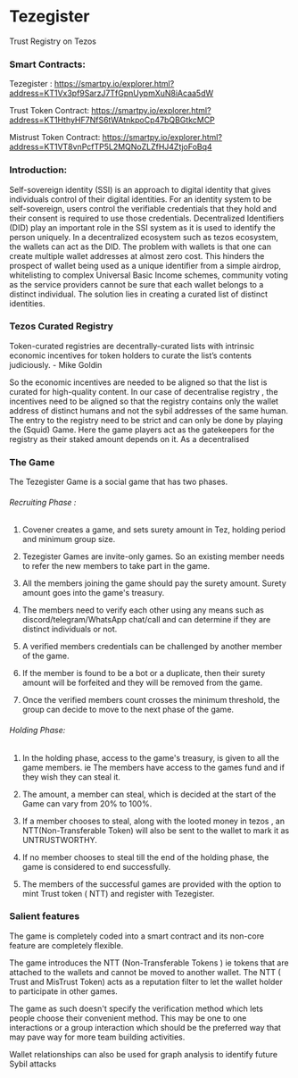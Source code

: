 # Tezegister

Trust Registry on Tezos


### Smart Contracts:

Tezegister : https://smartpy.io/explorer.html?address=KT1Vx3pf9SarzJ7TfGpnUypmXuN8iAcaa5dW

Trust Token Contract: https://smartpy.io/explorer.html?address=KT1HthyHF7NfS6tWAtnkpoCp47bQBGtkcMCP

Mistrust Token Contract: https://smartpy.io/explorer.html?address=KT1VT8vnPcfTP5L2MQNoZLZfHJ4ZtjoFoBq4



### Introduction:

Self-sovereign identity (SSI) is an approach to digital identity that gives individuals control of their digital identities. For an identity system to be self-sovereign, users control the verifiable credentials that they hold and their consent is required to use those credentials. Decentralized Identifiers (DID) play an important role in the SSI system as it is used to identify the person uniquely. In a decentralized ecosystem such as tezos ecosystem, the wallets can act as the DID. The problem with wallets is that one can create multiple wallet addresses at almost zero cost. This hinders the prospect of wallet being used as a unique identifier from a  simple airdrop, whitelisting to complex Universal Basic Income schemes, community voting as the service providers cannot be sure that each wallet belongs to a distinct individual. The solution lies in creating a curated list of distinct identities.



### Tezos Curated Registry

Token-curated registries are decentrally-curated lists with intrinsic economic incentives for token holders to curate the list’s contents judiciously. - Mike Goldin

So the economic incentives are needed to be aligned so that the list is curated for high-quality content. In our case of decentralise registry , the incentives need to be aligned so that the registry contains only the wallet address of distinct humans and not the sybil addresses of the same human. The entry to the registry need to be strict and can only be done by playing the (Squid) Game. Here the game players act as the gatekeepers for the registry as their staked amount depends on it. As a decentralised 


### The Game

The Tezegister Game is a social game that has two phases.

###### Recruiting Phase :

 1. Covener creates a game, and sets surety amount in Tez, holding period and minimum group size.

 2. Tezegister Games are invite-only games. So an existing member needs to refer the new members to take part in the game.

 3. All the members joining the game should pay the surety amount. Surety amount goes into the game's treasury.

 4. The members need to verify each other using any means such as discord/telegram/WhatsApp chat/call and can determine if they are distinct individuals or not.

 5. A verified members credentials can be challenged by another member of the game.  

 6. If the member is found to be a bot or a duplicate, then their surety amount will be forfeited and they will be removed from the game.

 7. Once the verified members count crosses the minimum threshold, the group can decide to move to the next phase of the game.



###### Holding Phase:


1. In the holding phase, access to the game's treasury, is given to all the game members. ie The members have access to the games fund and if they wish they can steal it.

2. The amount, a member can steal, which is decided at the start of the Game can vary from 20% to 100%.

3. If a member chooses to steal, along with the looted money in tezos , an NTT(Non-Transferable Token) will also be sent to the wallet to mark it as UNTRUSTWORTHY.

4. If no member chooses to steal till the end of the holding phase, the game is considered to end successfully. 

5. The members of the successful games are provided with the option to mint Trust token ( NTT) and register with Tezegister.  


### Salient features

The game is completely coded into a smart contract and its non-core feature are completely flexible.

The game introduces the NTT (Non-Transferable Tokens ) ie tokens that are attached to the wallets and cannot be moved to another wallet. The NTT ( Trust and MisTrust Token) acts as a reputation filter to let the wallet holder to participate in other games. 

The game as such doesn't specify the verification method which lets people choose their convenient method. This may be one to one interactions or a group interaction which should be the preferred way that may pave way for more team building activities.

Wallet relationships can also be used for graph analysis to identify future Sybil attacks



